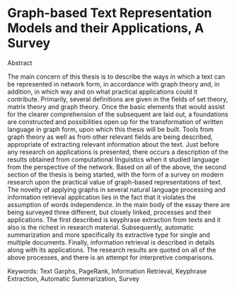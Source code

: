 # Graph-based Text Representation Models and their Applications, A Survey

Abstract

The main concern of this thesis is to describe the ways in which a text can be represented in network form, in accordance with graph theory and, in addition, in which way and on what practical applications could it contribute. Primarily, several definitions are given in the fields of set theory, matrix theory and graph theory. Once the basic elements that would assist for the clearer comprehension of the subsequent are laid out, a foundations are constructed and possibilities open up for the transformation of written language in graph form, upon which this thesis will be built. Tools from graph theory as well as from other relevant fields are being described, appropriate of extracting relevant information about the text. Just before any research on applications is  presented, there occurs a description of the results obtained from computational linguistics when it studied language from the perspective of the network. Based on all of the above, the second section of the thesis is being started, with the form of a survey on modern research upon the practical value of graph-based representations of text. The novelty of applying graphs in several natural language processing and information retrieval application lies in the fact that it violates the assumption of words independence. In the main body of the essay there are being surveyed three different, but closely linked, processes and their applications. The first described is keyphrase extraction from texts and it also is the richest in research material. Subsequently, automatic summarization and more specifically its extractive type for single and multiple documents. Finally, information retrieval is described in details along with its applications. The research results are quoted on all of the above processes, and there is an attempt for interpretive comparisons.

Keywords: Text Garphs, PageRank, Information Retrieval, Keyphrase Extraction, Automatic Summarization, Survey
